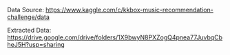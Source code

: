 Data Source: https://www.kaggle.com/c/kkbox-music-recommendation-challenge/data

Extracted Data: https://drive.google.com/drive/folders/1X9bwyN8PXZogQ4pnea77JuvbqCbheJ5H?usp=sharing


